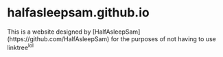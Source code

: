 # halfasleepsam.github.io
<p>This is a website designed by [HalfAsleepSam](https://github.com/HalfAsleepSam) for the purposes of not having to use linktree<sup>lol</sup>